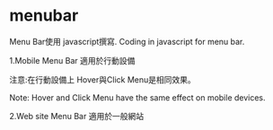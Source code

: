 # menubar

Menu Bar使用 javascript撰寫.
Coding in javascript for menu bar.


1.Mobile Menu Bar
適用於行動設備

注意:在行動設備上 Hover與Click Menu是相同效果。

Note: Hover and Click Menu have the same effect on mobile devices.

2.Web site Menu Bar
適用於一般網站
